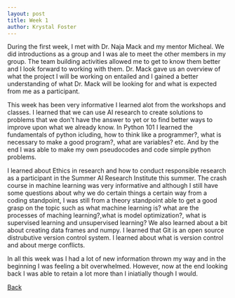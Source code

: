 ```yaml
---
layout: post
title: Week 1
author: Krystal Foster
---
```


During the first week, I met with Dr. Naja Mack and my mentor Micheal. We did introductions as a group and I was ale to meet 
the other members in my group. The team building activities allowed me to get to know them better and I look forward to working
with them. Dr. Mack gave us an overview of what the project I will be working on entailed and I gained
a better understanding of what Dr. Mack will be looking for and what is expected from me as a participant. 

This week has been very informative I learned alot from the workshops and classes. I learned that we can use AI research to 
create solutions to problems that we don't have the answer to yet or to find better ways to improve upon what we already know. 
In Python 101 I learned the fundamentals of python icluding, how to think like a programmer?, what is necessary to make a good 
program?, what are variables? etc. And by the end I was able to make my own pseudocodes and code simple python problems.

I learned about Ethics in research and how to conduct responsible research as a participant in the Summer AI Research Institute
this summer. The crash course in machine learning was very informative and although I still have some questions about why we do
certain things a certain way from a coding standpoint, I was still from a theory standpoint able to get a good grasp on the topic 
such as what machine learning is? what are the processes of maching learning?,what is model optimization?, what is supervised learning
and unsupervised learning? We also learned about a bit about creating data frames and numpy. I learned that Git is an open 
source distrubutive version control system. I learned about what is version control and about merge conflicts.

In all this week was I had a lot of new information thrown my way and in the beginning I was feeling a bit overwhelmed. However, now
at the end looking back I was able to retain a lot more than I iniatially though I would.



[Back](./)
